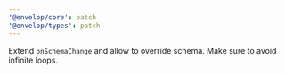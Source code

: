 ```yaml
---
'@envelop/core': patch
'@envelop/types': patch
---
```


Extend `onSchemaChange` and allow to override schema. Make sure to avoid infinite loops.
